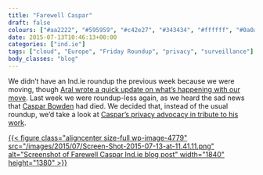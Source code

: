 ```yaml
---
title: "Farewell Caspar"
draft: false
colours: ["#aa2222", "#595959", "#c42e27", "#343434", "#ffffff", "#0a0a0a", "#ffffff"]
date: 2015-07-13T10:46:13+00:00
categories: ["ind.ie"]
tags: ["cloud", "Europe", "Friday Roundup", "privacy", "surveillance"]
body_classes: "blog"
---
```


We didn’t have an Ind.ie roundup the previous week because we were moving, though [Aral wrote a quick update on what’s happening with our move](https://ind.ie/blog/july-update/). Last week we were roundup-less again, as we heard the sad news that [Caspar Bowden](https://en.wikipedia.org/wiki/Caspar_Bowden) had died. We decided that, instead of the usual roundup, we’d take a look at [Caspar’s privacy advocacy in tribute to his work](https://ind.ie/blog/farewell-caspar/).

[{{< figure class="aligncenter size-full wp-image-4779" src="/images/2015/07/Screen-Shot-2015-07-13-at-11.41.11.png" alt="Screenshot of Farewell Caspar Ind.ie blog post" width="1840" height="1380" >}}](https://ind.ie/blog/farewell-caspar/)

